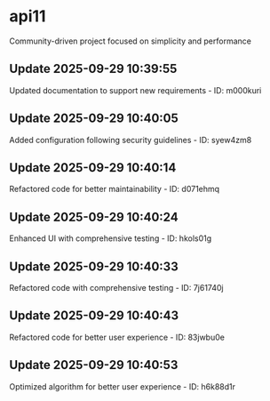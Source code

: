 # api11
Community-driven project focused on simplicity and performance

## Update 2025-09-29 10:39:55
Updated documentation to support new requirements - ID: m000kuri


## Update 2025-09-29 10:40:05
Added configuration following security guidelines - ID: syew4zm8


## Update 2025-09-29 10:40:14
Refactored code for better maintainability - ID: d071ehmq


## Update 2025-09-29 10:40:24
Enhanced UI with comprehensive testing - ID: hkols01g


## Update 2025-09-29 10:40:33
Refactored code with comprehensive testing - ID: 7j61740j


## Update 2025-09-29 10:40:43
Refactored code for better user experience - ID: 83jwbu0e


## Update 2025-09-29 10:40:53
Optimized algorithm for better user experience - ID: h6k88d1r

